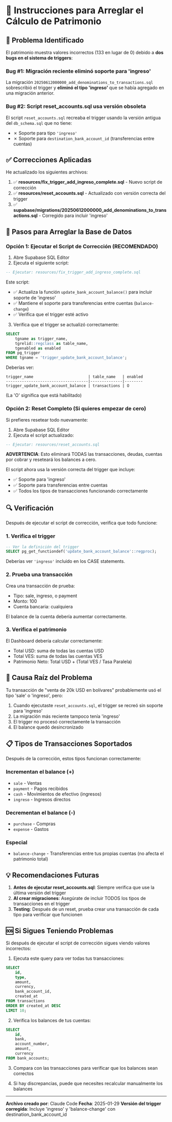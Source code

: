 # 🔧 Instrucciones para Arreglar el Cálculo de Patrimonio

## 🐛 Problema Identificado

El patrimonio muestra valores incorrectos (133 en lugar de 0) debido a **dos bugs en el sistema de triggers**:

### Bug #1: Migración reciente eliminó soporte para 'ingreso'
La migración `20250612000000_add_denominations_to_transactions.sql` sobrescribió el trigger y **eliminó el tipo 'ingreso'** que se había agregado en una migración anterior.

### Bug #2: Script reset_accounts.sql usa versión obsoleta
El script `reset_accounts.sql` recreaba el trigger usando la versión antigua del `db_schema.sql` que no tiene:
- ✗ Soporte para tipo `'ingreso'`
- ✗ Soporte para `destination_bank_account_id` (transferencias entre cuentas)

## ✅ Correcciones Aplicadas

He actualizado los siguientes archivos:

1. ✅ **resources/fix_trigger_add_ingreso_complete.sql** - Nuevo script de corrección
2. ✅ **resources/reset_accounts.sql** - Actualizado con versión correcta del trigger
3. ✅ **supabase/migrations/20250612000000_add_denominations_to_transactions.sql** - Corregido para incluir 'ingreso'

## 🚀 Pasos para Arreglar la Base de Datos

### Opción 1: Ejecutar el Script de Corrección (RECOMENDADO)

1. Abre Supabase SQL Editor
2. Ejecuta el siguiente script:

```sql
-- Ejecutar: resources/fix_trigger_add_ingreso_complete.sql
```

Este script:
- ✅ Actualiza la función `update_bank_account_balance()` para incluir soporte de 'ingreso'
- ✅ Mantiene el soporte para transferencias entre cuentas (`balance-change`)
- ✅ Verifica que el trigger esté activo

3. Verifica que el trigger se actualizó correctamente:

```sql
SELECT
    tgname as trigger_name,
    tgrelid::regclass as table_name,
    tgenabled as enabled
FROM pg_trigger
WHERE tgname = 'trigger_update_bank_account_balance';
```

Deberías ver:
```
trigger_name                        | table_name   | enabled
------------------------------------|--------------|--------
trigger_update_bank_account_balance | transactions | O
```

(La 'O' significa que está habilitado)

### Opción 2: Reset Completo (Si quieres empezar de cero)

Si prefieres resetear todo nuevamente:

1. Abre Supabase SQL Editor
2. Ejecuta el script actualizado:

```sql
-- Ejecutar: resources/reset_accounts.sql
```

**ADVERTENCIA**: Esto eliminará TODAS las transacciones, deudas, cuentas por cobrar y reseteará los balances a cero.

El script ahora usa la versión correcta del trigger que incluye:
- ✅ Soporte para 'ingreso'
- ✅ Soporte para transferencias entre cuentas
- ✅ Todos los tipos de transacciones funcionando correctamente

## 🔍 Verificación

Después de ejecutar el script de corrección, verifica que todo funcione:

### 1. Verifica el trigger

```sql
-- Ver la definición del trigger
SELECT pg_get_functiondef('update_bank_account_balance'::regproc);
```

Deberías ver `'ingreso'` incluido en los CASE statements.

### 2. Prueba una transacción

Crea una transacción de prueba:
- Tipo: sale, ingreso, o payment
- Monto: 100
- Cuenta bancaria: cualquiera

El balance de la cuenta debería aumentar correctamente.

### 3. Verifica el patrimonio

El Dashboard debería calcular correctamente:
- Total USD: suma de todas las cuentas USD
- Total VES: suma de todas las cuentas VES
- Patrimonio Neto: Total USD + (Total VES / Tasa Paralela)

## 🎯 Causa Raíz del Problema

Tu transacción de "venta de 20k USD en bolívares" probablemente usó el tipo 'sale' o 'ingreso', pero:

1. Cuando ejecutaste `reset_accounts.sql`, el trigger se recreó sin soporte para 'ingreso'
2. La migración más reciente tampoco tenía 'ingreso'
3. El trigger no procesó correctamente la transacción
4. El balance quedó desincronizado

## 📋 Tipos de Transacciones Soportados

Después de la corrección, estos tipos funcionan correctamente:

### Incrementan el balance (+)
- `sale` - Ventas
- `payment` - Pagos recibidos
- `cash` - Movimientos de efectivo (ingresos)
- `ingreso` - Ingresos directos

### Decrementan el balance (-)
- `purchase` - Compras
- `expense` - Gastos

### Especial
- `balance-change` - Transferencias entre tus propias cuentas (no afecta el patrimonio total)

## 💡 Recomendaciones Futuras

1. **Antes de ejecutar reset_accounts.sql**: Siempre verifica que use la última versión del trigger
2. **Al crear migraciones**: Asegúrate de incluir TODOS los tipos de transacciones en el trigger
3. **Testing**: Después de un reset, prueba crear una transacción de cada tipo para verificar que funcionen

## 🆘 Si Sigues Teniendo Problemas

Si después de ejecutar el script de corrección sigues viendo valores incorrectos:

1. Ejecuta este query para ver todas tus transacciones:

```sql
SELECT
    id,
    type,
    amount,
    currency,
    bank_account_id,
    created_at
FROM transactions
ORDER BY created_at DESC
LIMIT 10;
```

2. Verifica los balances de tus cuentas:

```sql
SELECT
    id,
    bank,
    account_number,
    amount,
    currency
FROM bank_accounts;
```

3. Compara con las transacciones para verificar que los balances sean correctos

4. Si hay discrepancias, puede que necesites recalcular manualmente los balances

---

**Archivo creado por**: Claude Code
**Fecha**: 2025-01-29
**Versión del trigger corregida**: Incluye 'ingreso' y 'balance-change' con destination_bank_account_id
